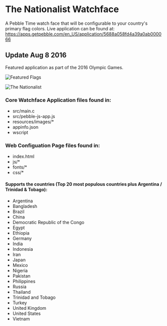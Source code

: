 # The Nationalist Watchface

A Pebble Time watch face that will be configurable to your country's primary flag colors.
Live application can be found at: https://apps.getpebble.com/en_US/application/5688a058fd4a39a0ab000066

## Update Aug 8 2016
Featured application as part of the 2016 Olympic Games.

![Featured Flags](http://i.imgur.com/mviUDQ7m.png)

![The Nationalist](http://i.imgur.com/ryr59Dhm.png)

### Core Watchface Application files found in:
+ src/main.c
+ src/pebble-js-app.js
+ resources/images/*
+ appinfo.json
+ wscript

### Web Configuation Page files found in:
+ index.html 
+ js/*
+ fonts/*
+ css/*

#### Supports the countries (Top 20 most populous countries plus Argentina / Trinidad & Tobago):
+ Argentina
+ Bangladesh
+ Brazil
+ China
+ Democratic Republic of the Congo
+ Egypt
+ Ethiopia
+ Germany
+ India
+ Indonesia
+ Iran
+ Japan
+ Mexico
+ Nigeria
+ Pakistan
+ Philippines
+ Russia
+ Thailand
+ Trinidad and Tobago
+ Turkey
+ United Kingdom
+ United States
+ Vietnam
